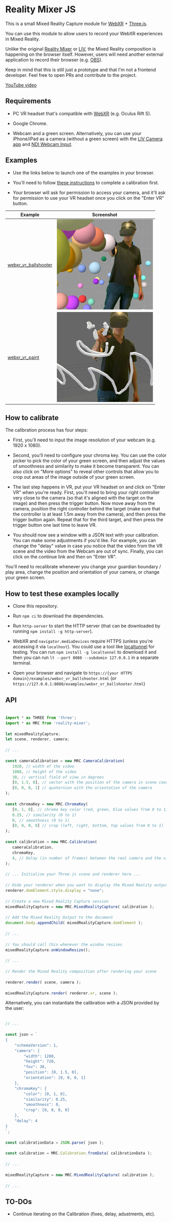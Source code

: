 # Reality Mixer JS

This is a small Mixed Reality Capture module for [WebXR](https://immersiveweb.dev) + [Three.js](https://threejs.org).

You can use this module to allow users to record your WebXR experiences in Mixed Reality. 

Unlike the original [Reality Mixer](https://github.com/fabio914/RealityMixer) or [LIV](https://www.liv.tv), the Mixed Reality composition is happening on the browser itself. However, users will need another external application to record their browser (e.g. [OBS](https://obsproject.com)).

Keep in mind that this is still just a prototype and that I'm not a frontend developer. Feel free to open PRs and contribute to the project.

[YouTube video](https://youtu.be/t0TmLT84J_0)

## Requirements

 - PC VR headset that's compatible with [WebXR](https://immersiveweb.dev) (e.g. Oculus Rift S).

 - Google Chrome.

 - Webcam and a green screen. Alternatively, you can use your iPhone/iPad as a camera (without a green screen) with the [LIV Camera app](https://apps.apple.com/us/app/liv-camera/id1482671526) and [NDI Webcam Input](https://www.ndi.tv/tools/).

## Examples

 - Use the links below to launch one of the examples in your browser. 

 - You'll need to follow [these instructions](#how-to-calibrate) to complete a calibration first.

 - Your browser will ask for permission to access your camera, and it'll ask for permission to use your VR headset once you click on the "Enter VR" button.

| Example | Screenshot |
|---------|---------------|
| [webxr_vr_ballshooter](https://fabio914.github.io/reality-mixer-js/examples/webxr_vr_ballshooter.html) | <img src="screenshots/webxr_vr_ballshooter.jpg" width="300" /> |
| [webxr_vr_paint](https://fabio914.github.io/reality-mixer-js/examples/webxr_vr_paint.html) | <img src="screenshots/webxr_vr_paint.jpg" width="300" /> | 

## How to calibrate

The calibration process has four steps:

 - First, you'll need to input the image resolution of your webcam (e.g. 1920 x 1080).

 - Second, you'll need to configure your chroma key. You can use the color picker to pick the color of your green screen, and then adjust the values of smoothness and similarity to make it become transparent. You can also click on "More options" to reveal other controls that allow you to crop out areas of the image outside of your green screen.

 - The last step happens in VR, put your VR headset on and click on "Enter VR" when you're ready. First, you'll need to bring your right controller very close to the camera (so that it's aligned with the target on the image) and then press the trigger button. Now move away from the camera, position the right controller behind the target (make sure that the controller is at least 1.5m away from the camera), and then press the trigger button again. Repeat that for the third target, and then press the trigger button one last time to leave VR.

- You should now see a window with a JSON text with your calibration. You can make some adjustments if you'd like. For example, you can change the "delay" value in case you notice that the video from the VR scene and the video from the Webcam are out of sync. Finally, you can click on the continue link and then on "Enter VR".

You'll need to recalibrate whenever you change your guardian boundary / play area, change the position and orientation of your camera, or change your green screen. 

## How to test these examples locally

 - Clone this repository.
 
 - Run `npm ci` to download the dependencies.
 
 - Run `http-server` to start the HTTP server (that can be downloaded by running `npm install -g http-server`).

 - WebXR and `navigator.mediaDevices` require HTTPS (unless you're accessing it via `localhost`). You could use a tool like [localtunnel](https://github.com/localtunnel/localtunnel) for testing. You can run `npm install -g localtunnel` to download it and then you can run `lt --port 8080 --subdomin 127.0.0.1` in a separate terminal.
 
 - Open your browser and navigate to `https://{your HTTPS domain}/examples/webxr_vr_ballshooter.html` (or `https://127.0.0.1:8080/examples/webxr_vr_ballshooter.html`)

 ## API
 
 ```javascript
 
import * as THREE from 'three';
import * as MRC from 'reality-mixer';
 
let mixedRealityCapture;
let scene, renderer, camera;

// ...
 
const cameraCalibration = new MRC.CameraCalibration(
    1920, // width of the video
    1080, // height of the video
    38, // vertical field of view in degrees
    [0, 1.5, 0], // vector with the position of the camera in scene coordinates
    [0, 0, 0, 1] // quaternion with the orientation of the camera
);

const chromaKey = new MRC.ChromaKey(
    [0, 1, 0], // chroma key color (red, green, blue values from 0 to 1)
    0.25, // similarity (0 to 1)
    0, // smoothness (0 to 1)
    [0, 0, 0, 0] // crop (left, right, bottom, top values from 0 to 1)
);
 
const calibration = new MRC.Calibration(
    cameraCalibration,
    chromaKey,
    4, // Delay (in number of frames) between the real camera and the virtual camera
);

// ... Initialize your Three.js scene and renderer here ...

// Hide your renderer when you want to display the Mixed Reality output
renderer.domElement.style.display = "none";

// Create a new Mixed Reality Capture session
mixedRealityCapture = new MRC.MixedRealityCapture( calibration );

// Add the Mixed Reality Output to the document
document.body.appendChild( mixedRealityCapture.domElement );

// ...

// You should call this whenever the window resizes
mixedRealityCapture.onWindowResize();

// ...

// Render the Mixed Reality composition after rendering your scene

renderer.render( scene, camera );

mixedRealityCapture.render( renderer.xr, scene );

```

Alternatively, you can instantiate the calibration with a JSON provided by the user:

```javascript

// ...

const json = `
{ 
    "schemaVersion": 1, 
    "camera": { 
        "width": 1280, 
        "height": 720, 
        "fov": 38, 
        "position": [0, 1.5, 0], 
        "orientation": [0, 0, 0, 1] 
    }, 
    "chromaKey": {
        "color": [0, 1, 0],
        "similarity": 0.25,
        "smoothness": 0,
        "crop": [0, 0, 0, 0]
    },
    "delay": 4
}
`;

const calibrationData = JSON.parse( json );

const calibration = MRC.Calibration.fromData( calibrationData );

// ...

mixedRealityCapture = new MRC.MixedRealityCapture( calibration );

// ...

```

## TO-DOs

 - Continue iterating on the Calibration (fixes, delay, adustments, etc).

